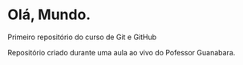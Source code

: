 # Olá, Mundo.
 Primeiro repositório do curso de Git e GitHub

 Repositório criado durante uma aula ao vivo do Pofessor Guanabara.
